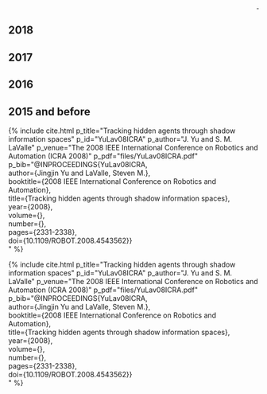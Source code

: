 <script>
function sv(id) {
                    if (document.getElementById(id).value == '-') {
                        document.getElementById(id).value = '+';
                        document.getElementById(id).style.display = 'none';
                    } else {
                        document.getElementById(id).value = '-';
                        document.getElementById(id).style.display = 'inline';
                    }
                }
</script>

<div style="text-align: right">
  <a href="https://scholar.google.com/citations?user=jkRa2LEAAAAJ&hl=en"><span style="color:blue">&nbsp;</span></a>
</div>

## 2018

## 2017

## 2016

## 2015 and before 

{% 
include cite.html 
p_title="Tracking hidden agents through shadow information spaces" 
p_id="YuLav08ICRA" 
p_author="J. Yu and S. M. LaValle" 
p_venue="The 2008 IEEE International Conference on Robotics and Automation (ICRA 2008)" 
p_pdf="files/YuLav08ICRA.pdf" 
p_bib="@INPROCEEDINGS{YuLav08ICRA,<br> 
author={Jingjin Yu and LaValle, Steven M.},<br> 
booktitle={2008 IEEE International Conference on Robotics and Automation},<br> 
title={Tracking hidden agents through shadow information spaces},<br> 
year={2008},<br> 
volume={},<br> 
number={},<br> 
pages={2331-2338},<br> 
doi={10.1109/ROBOT.2008.4543562}}<br>" 
%}

{% 
include cite.html 
p_title="Tracking hidden agents through shadow information spaces" 
p_id="YuLav08ICRA" 
p_author="J. Yu and S. M. LaValle" 
p_venue="The 2008 IEEE International Conference on Robotics and Automation (ICRA 2008)" 
p_pdf="files/YuLav08ICRA.pdf" 
p_bib="@INPROCEEDINGS{YuLav08ICRA,<br> 
author={Jingjin Yu and LaValle, Steven M.},<br> 
booktitle={2008 IEEE International Conference on Robotics and Automation},<br> 
title={Tracking hidden agents through shadow information spaces},<br> 
year={2008},<br> 
volume={},<br> 
number={},<br> 
pages={2331-2338},<br> 
doi={10.1109/ROBOT.2008.4543562}}<br>" 
%}
